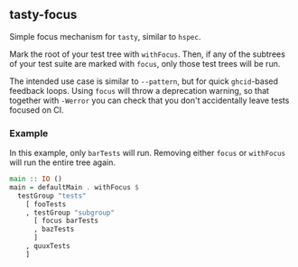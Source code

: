 ## tasty-focus

Simple focus mechanism for `tasty`, similar to `hspec`.

Mark the root of your test tree with `withFocus`.
Then, if any of the subtrees of your test suite are marked with `focus`, only those test trees will be run.

The intended use case is similar to `--pattern`, but for quick `ghcid`-based feedback loops.
Using `focus` will throw a deprecation warning, so that together with `-Werror` you can check that you don't accidentally leave tests focused on CI.

### Example
In this example, only `barTests` will run. Removing either `focus` or `withFocus` will run the entire tree again.

```haskell
main :: IO ()
main = defaultMain . withFocus $
  testGroup "tests"
    [ fooTests
    , testGroup "subgroup"
      [ focus barTests
      , bazTests
	  ]
	, quuxTests
    ]
```
